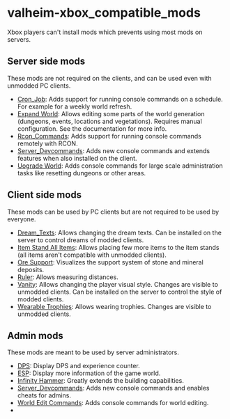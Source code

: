 # valheim-xbox_compatible_mods

Xbox players can't install mods which prevents using most mods on servers.

## Server side mods
These mods are not required on the clients, and can be used even with unmodded PC clients.

- [Cron_Job](https://valheim.thunderstore.io/package/JereKuusela/Cron_Job/): Adds support for running console commands on a schedule. For example for a weekly world refresh.
- [Expand World](https://valheim.thunderstore.io/package/JereKuusela/Expand_World/): Allows editing some parts of the world generation (dungeons, events, locations and vegetations). Requires manual configuration. See the documentation for more info.
- [Rcon_Commands](https://valheim.thunderstore.io/package/JereKuusela/Rcon_Commands/): Adds support for running console commands remotely with RCON.
- [Server_Devcommands](https://valheim.thunderstore.io/package/JereKuusela/Server_devcommands/): Adds new console commands and extends features when also installed on the client.
- [Uograde World](https://valheim.thunderstore.io/package/JereKuusela/Upgrade_World/): Adds console commands for large scale administration tasks like resetting dungeons or other areas.

## Client side mods
These mods can be used by PC clients but are not required to be used by everyone.

- [Dream_Texts](https://valheim.thunderstore.io/package/JereKuusela/Dream_Texts/): Allows changing the dream texts. Can be installed on the server to control dreams of modded clients.
- [Item Stand All Items](https://valheim.thunderstore.io/package/JereKuusela/Item_Stand_All_Items/): Allows placing few more items to the item stands (all items aren't compatible with unmodded clients).
- [Ore Support](https://valheim.thunderstore.io/package/JereKuusela/Ore_Support/): Visualizes the support system of stone and mineral deposits.
- [Ruler](https://valheim.thunderstore.io/package/JereKuusela/Ruler/): Allows measuring distances.
- [Vanity](https://valheim.thunderstore.io/package/JereKuusela/Vanity/): Allows changing the player visual style. Changes are visible to unmodded clients. Can be installed on the server to control the style of modded clients.
- [Wearable Trophies](https://valheim.thunderstore.io/package/JereKuusela/Wearable_Trophies/): Allows wearing trophies. Changes are visible to unmodded clients.

## Admin mods
These mods are meant to be used by server administrators.

- [DPS](https://valheim.thunderstore.io/package/JereKuusela/DPS/): Display DPS and experience counter.
- [ESP](https://valheim.thunderstore.io/package/JereKuusela/ESP/): Display more information of the game world.
- [Infinity Hammer](https://valheim.thunderstore.io/package/JereKuusela/Infinity_Hammer/): Greatly extends the building capabilities.
- [Server_Devcommands](https://valheim.thunderstore.io/package/JereKuusela/Server_devcommands/): Adds new console commands and enables cheats for admins.
- [World Edit Commands](https://valheim.thunderstore.io/package/JereKuusela/World_Edit_Commands/): Adds console commands for world editing.
- 

